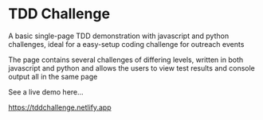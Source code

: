 # TDD Challenge
A basic single-page TDD demonstration with javascript and python challenges, ideal for a easy-setup coding challenge for outreach events

The page contains several challenges of differing levels, written in both javascript and python and allows the users to view test results and console output all in the same page

See a live demo here...

https://tddchallenge.netlify.app
